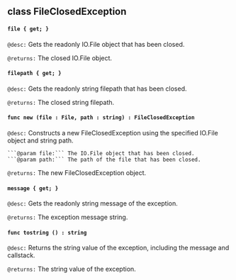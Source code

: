 ## class FileClosedException

#### ```file { get; }```


```@desc:``` Gets the readonly IO.File object that has been closed.

```@returns:``` The closed IO.File object.

#### ```filepath { get; }```


```@desc:``` Gets the readonly string filepath that has been closed.

```@returns:``` The closed string filepath.

#### ```func new (file : File, path : string) : FileClosedException```


```@desc:``` Constructs a new FileClosedException using the specified IO.File object and string path.

	```@param file:``` The IO.File object that has been closed.
	```@param path:``` The path of the file that has been closed.
```@returns:``` The new FileClosedException object.

#### ```message { get; }```


```@desc:``` Gets the readonly string message of the exception.

```@returns:``` The exception message string.

#### ```func tostring () : string```


```@desc:``` Returns the string value of the exception, including the message and callstack.

```@returns:``` The string value of the exception.

